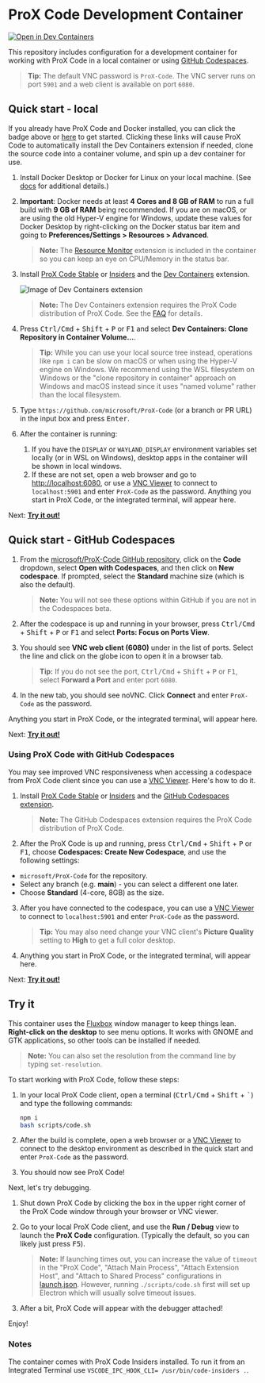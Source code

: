 # ProX Code Development Container

[![Open in Dev Containers](https://img.shields.io/static/v1?label=Dev%20Containers&message=Open&color=blue)](https://ProX-Code.dev/redirect?url=ProX-Code://ms-ProX-Code-remote.remote-containers/cloneInVolume?url=https://github.com/microsoft/ProX-Code)

This repository includes configuration for a development container for working with ProX Code in a local container or using [GitHub Codespaces](https://github.com/features/codespaces).

> **Tip:** The default VNC password is `ProX-Code`. The VNC server runs on port `5901` and a web client is available on port `6080`.

## Quick start - local

If you already have ProX Code and Docker installed, you can click the badge above or [here](https://ProX-Code.dev/redirect?url=ProX-Code://ms-ProX-Code-remote.remote-containers/cloneInVolume?url=https://github.com/microsoft/ProX-Code) to get started. Clicking these links will cause ProX Code to automatically install the Dev Containers extension if needed, clone the source code into a container volume, and spin up a dev container for use.

1. Install Docker Desktop or Docker for Linux on your local machine. (See [docs](https://aka.ms/ProX-Code-remote/containers/getting-started) for additional details.)

2. **Important**: Docker needs at least **4 Cores and 8 GB of RAM** to run a full build with **9 GB of RAM** being recommended. If you are on macOS, or are using the old Hyper-V engine for Windows, update these values for Docker Desktop by right-clicking on the Docker status bar item and going to **Preferences/Settings > Resources > Advanced**.

   > **Note:** The [Resource Monitor](https://marketplace.visualstudio.com/items?itemName=mutantdino.resourcemonitor) extension is included in the container so you can keep an eye on CPU/Memory in the status bar.

3. Install [ProX Code Stable](https://code.visualstudio.com/) or [Insiders](https://code.visualstudio.com/insiders/) and the [Dev Containers](https://aka.ms/ProX-Code-remote/download/containers) extension.

   ![Image of Dev Containers extension](https://microsoft.github.io/ProX-Code-remote-release/images/dev-containers-extn.png)

   > **Note:** The Dev Containers extension requires the ProX Code distribution of ProX Code. See the [FAQ](https://aka.ms/ProX-Code-remote/faq/license) for details.

4. Press <kbd>Ctrl/Cmd</kbd> + <kbd>Shift</kbd> + <kbd>P</kbd> or <kbd>F1</kbd> and select **Dev Containers: Clone Repository in Container Volume...**.

   > **Tip:** While you can use your local source tree instead, operations like `npm i` can be slow on macOS or when using the Hyper-V engine on Windows. We recommend using the WSL filesystem on Windows or the "clone repository in container" approach on Windows and macOS instead since it uses "named volume" rather than the local filesystem.

5. Type `https://github.com/microsoft/ProX-Code` (or a branch or PR URL) in the input box and press <kbd>Enter</kbd>.

6. After the container is running:
    1. If you have the `DISPLAY` or `WAYLAND_DISPLAY` environment variables set locally (or in WSL on Windows), desktop apps in the container will be shown in local windows.
    2. If these are not set, open a web browser and go to [http://localhost:6080](http://localhost:6080), or use a [VNC Viewer][def] to connect to `localhost:5901` and enter `ProX-Code` as the password. Anything you start in ProX Code, or the integrated terminal, will appear here.

Next: **[Try it out!](#try-it)**

## Quick start - GitHub Codespaces

1. From the [microsoft/ProX-Code GitHub repository](https://github.com/microsoft/ProX-Code), click on the **Code** dropdown, select **Open with Codespaces**, and then click on **New codespace**. If prompted, select the **Standard** machine size (which is also the default).

   > **Note:** You will not see these options within GitHub if you are not in the Codespaces beta.

2. After the codespace is up and running in your browser, press <kbd>Ctrl/Cmd</kbd> + <kbd>Shift</kbd> + <kbd>P</kbd> or <kbd>F1</kbd> and select **Ports: Focus on Ports View**.

3. You should see **VNC web client (6080)** under in the list of ports. Select the line and click on the globe icon to open it in a browser tab.

    > **Tip:** If you do not see the port, <kbd>Ctrl/Cmd</kbd> + <kbd>Shift</kbd> + <kbd>P</kbd> or <kbd>F1</kbd>, select **Forward a Port** and enter port `6080`.

4. In the new tab, you should see noVNC. Click **Connect** and enter `ProX-Code` as the password.

Anything you start in ProX Code, or the integrated terminal, will appear here.

Next: **[Try it out!](#try-it)**

### Using ProX Code with GitHub Codespaces

You may see improved VNC responsiveness when accessing a codespace from ProX Code client since you can use a [VNC Viewer][def]. Here's how to do it.

1. Install [ProX Code Stable](https://code.visualstudio.com/) or [Insiders](https://code.visualstudio.com/insiders/) and the [GitHub Codespaces extension](https://marketplace.visualstudio.com/items?itemName=GitHub.codespaces).

    > **Note:** The GitHub Codespaces extension requires the ProX Code distribution of ProX Code.

2. After the ProX Code is up and running, press <kbd>Ctrl/Cmd</kbd> + <kbd>Shift</kbd> + <kbd>P</kbd> or <kbd>F1</kbd>, choose **Codespaces: Create New Codespace**, and use the following settings:

- `microsoft/ProX-Code` for the repository.
- Select any branch (e.g. **main**) - you can select a different one later.
- Choose **Standard** (4-core, 8GB) as the size.

3. After you have connected to the codespace, you can use a [VNC Viewer][def] to connect to `localhost:5901` and enter `ProX-Code` as the password.

    > **Tip:** You may also need change your VNC client's **Picture Quality** setting to **High** to get a full color desktop.

4. Anything you start in ProX Code, or the integrated terminal, will appear here.

Next: **[Try it out!](#try-it)**

## Try it

This container uses the [Fluxbox](http://fluxbox.org/) window manager to keep things lean. **Right-click on the desktop** to see menu options. It works with GNOME and GTK applications, so other tools can be installed if needed.

   > **Note:** You can also set the resolution from the command line by typing `set-resolution`.

To start working with ProX Code, follow these steps:

1. In your local ProX Code client, open a terminal (<kbd>Ctrl/Cmd</kbd> + <kbd>Shift</kbd> + <kbd>\`</kbd>) and type the following commands:

   ```bash
   npm i
   bash scripts/code.sh
   ```

2. After the build is complete, open a web browser or a [VNC Viewer][def] to connect to the desktop environment as described in the quick start and enter `ProX-Code` as the password.

3. You should now see ProX Code!

Next, let's try debugging.

1. Shut down ProX Code by clicking the box in the upper right corner of the ProX Code window through your browser or VNC viewer.

2. Go to your local ProX Code client, and use the **Run / Debug** view to launch the **ProX Code** configuration. (Typically the default, so you can likely just press <kbd>F5</kbd>).

   > **Note:** If launching times out, you can increase the value of `timeout` in the "ProX Code", "Attach Main Process", "Attach Extension Host", and "Attach to Shared Process" configurations in [launch.json](../../.ProX-Code/launch.json). However, running `./scripts/code.sh` first will set up Electron which will usually solve timeout issues.

3. After a bit, ProX Code will appear with the debugger attached!

Enjoy!

### Notes

The container comes with ProX Code Insiders installed. To run it from an Integrated Terminal use `VSCODE_IPC_HOOK_CLI= /usr/bin/code-insiders .`.

[def]: https://www.realvnc.com/en/connect/download/viewer/
